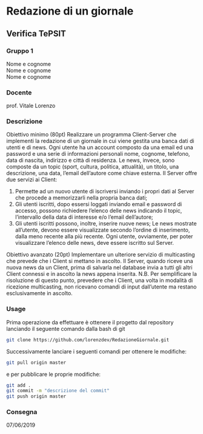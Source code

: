 # Redazione di un giornale

## Verifica TePSIT

### Gruppo 1

Nome e cognome  
Nome e cognome  
Nome e cognome  

### Docente

prof. Vitale Lorenzo

### Descrizione
Obiettivo minimo (80pt)
Realizzare un programma Client-Server che implementi la redazione di un giornale in cui viene
gestita una banca dati di utenti e di news. Ogni utente ha un account composto da una email ed una
password e una serie di informazioni personali nome, cognome, telefono, data di nascita, indirizzo e
città di residenza. Le news, invece, sono composte da un topic (sport, cultura, politica, attualità), un
titolo, una descrizione, una data, l’email dell’autore come chiave esterna.
Il Server offre due servizi ai Client:
1. Permette ad un nuovo utente di iscriversi inviando i propri dati al Server che procede a
memorizzarli nella propria banca dati;
2. Gli utenti iscritti, dopo essersi loggati inviando email e password di accesso, possono
richiedere l’elenco delle news indicando il topic, l’intervallo della data di interesse e/o
l’email dell’autore;
3. Gli utenti iscritti possono, inoltre, inserire nuove news;
Le news mostrate all’utente, devono essere visualizzate secondo l’ordine di inserimento, dalla meno
recente alla più recente.
Ogni utente, ovviamente, per poter visualizzare l’elenco delle news, deve essere iscritto sul Server.


Obiettivo avanzato (20pt)
Implementare un ulteriore servizio di multicasting che prevede che i Client si mettano in ascolto.
Il Server, quando riceve una nuova news da un Client, prima di salvarla nel database invia a tutti gli
altri Client connessi e in ascolto la news appena inserita.
N.B. Per semplificare la risoluzione di questo punto, prevedere che i Client, una volta in modalità
di ricezione multicasting, non ricevano comandi di input dall’utente ma restano esclusivamente in
ascolto.


### Usage

Prima operazione da effettuare è ottenere il progetto dal repository lanciando il seguente comando dalla bash di git
```bash
git clone https://github.com/lorenzdev/RedazioneGiornale.git
```
Successivamente lanciare i seguenti comandi per ottenere le modifiche:

```bash
git pull origin master
```

e per pubblicare le proprie modifiche:

```bash
git add .
git commit -m "descrizione del commit"
git push origin master
```

### Consegna
07/06/2019